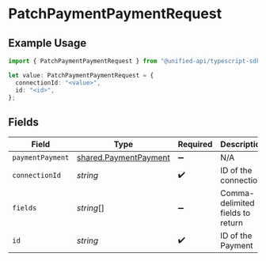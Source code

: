 # PatchPaymentPaymentRequest

## Example Usage

```typescript
import { PatchPaymentPaymentRequest } from "@unified-api/typescript-sdk/sdk/models/operations";

let value: PatchPaymentPaymentRequest = {
  connectionId: "<value>",
  id: "<id>",
};
```

## Fields

| Field                                                                 | Type                                                                  | Required                                                              | Description                                                           |
| --------------------------------------------------------------------- | --------------------------------------------------------------------- | --------------------------------------------------------------------- | --------------------------------------------------------------------- |
| `paymentPayment`                                                      | [shared.PaymentPayment](../../../sdk/models/shared/paymentpayment.md) | :heavy_minus_sign:                                                    | N/A                                                                   |
| `connectionId`                                                        | *string*                                                              | :heavy_check_mark:                                                    | ID of the connection                                                  |
| `fields`                                                              | *string*[]                                                            | :heavy_minus_sign:                                                    | Comma-delimited fields to return                                      |
| `id`                                                                  | *string*                                                              | :heavy_check_mark:                                                    | ID of the Payment                                                     |